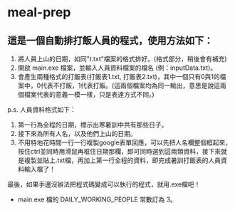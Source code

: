 # meal-prep

## 這是一個自動排打飯人員的程式，使用方法如下：
 
1. 將人員上山的日期，如同"t.txt"檔案的格式排好。(格式部分，稍後會有補充)
2. 開啟 main.exe 檔案，並輸入人員資料檔案的檔名 (例：inputData.txt)。
3. 會產生兩種格式的打飯表(打飯表1.txt, 打飯表2.txt)，其中一個只有0與1的檔案中，0代表不打飯，1代表打飯。(這兩個檔案均為同一輸出，意思是說這兩個檔案代表的意義一模一樣，只是表達方式不同。)

p.s. 人員資料格式如下：
1. 第一行為全程的日期，標示出寒暑訓中共有那些日子。
2. 接下來為所有人名，以及他們上山的日期。
3. 不用特地花時間一行一行複製google表單回應，可以先把人名欄整個框起來，按住ctrl並同時用滑鼠再框住日期那欄，即可同時選到這兩類資料，接下來就是複製並貼上.txt檔，再加上第一行全程的資料，即完成暑訓打飯表的人員資料輸入檔了！


最後，如果手邊沒辦法把程式碼變成可以執行的程式，就用.exe檔吧！
* main.exe 檔的 DAILY_WORKING_PEOPLE 常數訂為 3。